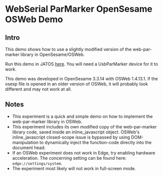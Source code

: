 # WebSerial ParMarker OpenSesame OSWeb Demo
## Intro
This demo shows how to use a slightly modified version of the web-par-marker library in OpenSesame/OSWeb.

Run this demo in JATOS [here](https://jatos.services.universiteitleiden.nl/publix/UhuDTC6L5vr). You will need a UsbParMarker device for it to work.

This demo was developed in OpenSesame 3.3.14 with OSWeb 1.4.13.1. If the osexp file is opened in an older version of OSWeb, it will probably look different and may not work at all.

## Notes
 - This experiment is a quick and simple demo on how to implement the web-par-marker library in OSWeb.
 - This experiment includes its own modified copy of the web-par-marker library code, saved inside an inline_javascript object. OSWeb's inline_javascript closed-scope issue is bypassed by using DOM-manipulation to dynamically inject the function-code directly into the document head.
 - If an OSWeb experiment does not work in Edge, try enabling hardware acceleration. The concerning setting can be found here: `edge://settings/system`.
 - The experiment most likely will not work in full-screen mode.